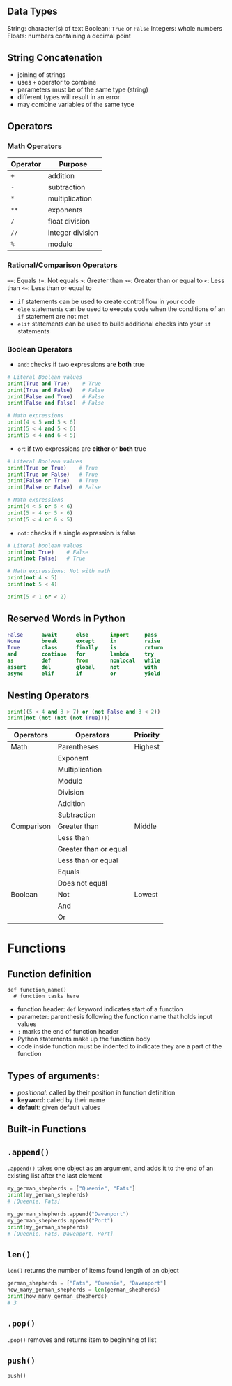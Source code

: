 ## Data Types
String: character(s) of text
Boolean: `True` or `False`
Integers: whole numbers
Floats: numbers containing a decimal point
## String Concatenation
- joining of strings
- uses `+` operator to combine
- parameters must be of the same type (string)
- different types will result in an error
- may combine variables of the same tyoe

## Operators
### Math Operators
Operator | Purpose
-|-
`+` | addition
`-` | subtraction
`*` | multiplication
`**` | exponents
`/` | float division
`//` | integer division
`%` | modulo

### Rational/Comparison Operators

`==`: Equals
`!=`: Not equals
`>`: Greater than 
`>=`: Greater than or equal to
`<`: Less than
`<=`: Less than or equal to
- `if` statements can be used to create control flow in your code
- `else` statements can be used to execute code when the conditions of an `if` statement are not met
- `elif` statements can be used to build additional checks into your `if` statements

### Boolean Operators

- `and`: checks if two expressions are **both** true

```py
# Literal Boolean values
print(True and True)    # True
print(True and False)   # False
print(False and True)   # False
print(False and False)  # False

# Math expressions
print(4 < 5 and 5 < 6)
print(5 < 4 and 5 < 6)
print(5 < 4 and 6 < 5)
```

- `or`:  if two expressions are **either** or **both** true

```py
# Literal Boolean values
print(True or True)    # True
print(True or False)   # True
print(False or True)   # True
print(False or False)  # False

# Math expressions
print(4 < 5 or 5 < 6)
print(5 < 4 or 5 < 6)
print(5 < 4 or 6 < 5)
```

- `not`: checks if a single expression is false

```py
# Literal boolean values
print(not True)    # False
print(not False)   # True

# Math expressions: Not with math
print(not 4 < 5)
print(not 5 < 4)
```
```py
print(5 < 1 or < 2)
```

## Reserved Words in Python
```py
False      await      else       import     pass
None       break      except     in         raise
True       class      finally    is         return
and        continue   for        lambda     try
as         def        from       nonlocal   while
assert     del        global     not        with
async      elif       if         or         yield
```
## Nesting Operators

```py
print((5 < 4 and 3 > 7) or (not False and 3 < 2))
print(not (not (not (not True))))
```

| Operators | Operators | Priority |
|-|-|-|
| Math | Parentheses | Highest |
|| Exponent ||
|| Multiplication ||
|| Modulo ||
|| Division ||
|| Addition ||
|| Subtraction ||
| Comparison | Greater than | Middle |
|| Less than ||
|| Greater than or equal ||
|| Less than or equal ||
|| Equals ||
|| Does not equal ||
| Boolean | Not | Lowest |
|| And ||
|| Or ||

# Functions

## Function definition
```
def function_name()
  # function tasks here
```

- function header: `def` keyword indicates start of a function
- parameter: parenthesis following the function name that holds input values
- `:` marks the end of function header
- Python statements make up the function body
-  code inside function must be indented to indicate they are a part of the function


## Types of arguments:
- _positional_: called by their position in function definition
- **keyword**: called by their name
- **default**: given default values

## Built-in Functions

## `.append()`
`.append()` takes  one object as an argument, and adds it to the end of an existing list after the last element

```py
my_german_shepherds = ["Queenie", "Fats"]
print(my_german_shepherds)
# [Queenie, Fats]

my_german_shepherds.append("Davenport")
my_german_shepherds.append("Port")
print(my_german_shepherds)
# [Queenie, Fats, Davenport, Port]
```
## `len()`
`len()` returns the number of items found length of an object

```py
german_shepherds = ["Fats", "Queenie", "Davenport"]
how_many_german_shepherds = len(german_shepherds)
print(how_many_german_shepherds)
# 3
```

## `.pop()`
`.pop()` removes and returns item to beginning of list

## `push()`
`push()`